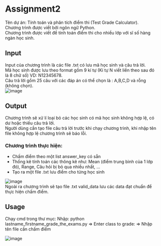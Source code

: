 # Assignment2

 Tên dự án: Tính toán và phân tích điểm thi (Test Grade Calculator).<br>
 Chương trình được viết bởi ngôn ngữ Python.<br>
 Chương trình được viết để tính toán điểm thi cho nhiều lớp với sĩ số hàng ngàn học sinh.
 
## Input
 Input của chương trình là các file .txt có lưu mã học sinh và câu trả lời.<br>
 Mã học sinh được lưu theo format gồm 9 kí tự (Kí tự N viết liền theo sau đó là 8 chữ số) VD: N12345678.<br>
 Câu trả lời gồm 25 câu với các đáp án có thể chọn là : A,B,C,D và rỗng (không chọn).<br>
 ![image](https://user-images.githubusercontent.com/68512088/188257430-b48777eb-3939-4f3e-9e4b-659b11abf905.png)
 
## Output
 Chương trình sẽ xử lí loại bỏ các học sinh có mã học sinh không hợp lệ, có dư hoặc thiếu câu trả lời.<br>
 Người dùng cần tạo file câu trả lời trước khi chạy chương trình, khi nhập tên file không hợp lệ chương trình sẽ báo lỗi.<br>
 ### Chương trình thực hiện:
- Chấm điểm theo một list answer_key có sẵn
- Thống kê tính toán các thông kê như: Mean (điểm trung bình của 1 lớp đó), Range, Câu hỏi bị bỏ qua nhiều nhất, ...
- Tạo ra một file .txt lưu điểm cho từng học sinh 

![image](https://user-images.githubusercontent.com/68512088/188257674-0a0fd993-d291-4068-91d2-144d547eca9c.png)<br>
Ngoài ra chương trình sẽ tạo file .txt valid_data lưu các data đạt chuẩn để thực hiện chấm điểm.

## Usage
 Chạy cmd trong thư mục: 
  Nhập: python lastname_firstname_grade_the_exams.py
  => Enter class to grade: => Nhập tên file cần chấm điểm
  
![image](https://user-images.githubusercontent.com/68512088/188258112-3d36785e-e6ed-48a3-9747-02ddc050271d.png)


 

 
 
 
